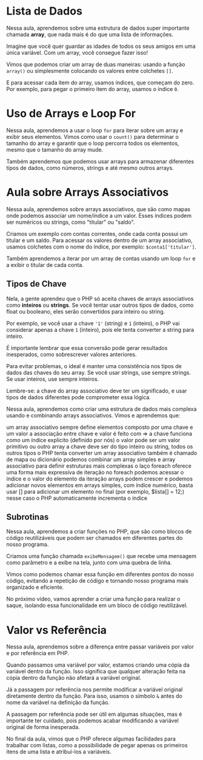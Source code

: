 # Lista de Dados

Nessa aula, aprendemos sobre uma estrutura de dados super importante chamada **array**, que nada mais é do que uma lista de informações.

Imagine que você quer guardar as idades de todos os seus amigos em uma única variável. Com um array, você consegue fazer isso!

Vimos que podemos criar um array de duas maneiras: usando a função `array()` ou simplesmente colocando os valores entre colchetes `[]`.

E para acessar cada item do array, usamos índices, que começam do zero. Por exemplo, para pegar o primeiro item do array, usamos o índice `0`.

# Uso de Arrays e Loop For

Nessa aula, aprendemos a usar o loop `for` para iterar sobre um array e exibir seus elementos. Vimos como usar o `count()` para determinar o tamanho do array e garantir que o loop percorra todos os elementos, mesmo que o tamanho do array mude.

Também aprendemos que podemos usar arrays para armazenar diferentes tipos de dados, como números, strings e até mesmo outros arrays.

# Aula sobre Arrays Associativos

Nessa aula, aprendemos sobre arrays associativos, que são como mapas onde podemos associar um nome/índice a um valor. Esses índices podem ser numéricos ou strings, como "titular" ou "saldo".

Criamos um exemplo com contas correntes, onde cada conta possui um titular e um saldo. Para acessar os valores dentro de um array associativo, usamos colchetes com o nome do índice, por exemplo: `$conta1['titular']`.

Também aprendemos a iterar por um array de contas usando um loop `for` e a exibir o titular de cada conta.

## Tipos de Chave

Nela, a gente aprendeu que o PHP só aceita chaves de arrays associativos como **inteiros** ou **strings**. Se você tentar usar outros tipos de dados, como float ou booleano, eles serão convertidos para inteiro ou string.

Por exemplo, se você usar a chave `'1'` (string) e `1` (inteiro), o PHP vai considerar apenas a chave `1` (inteiro), pois ele tenta converter a string para inteiro.

É importante lembrar que essa conversão pode gerar resultados inesperados, como sobrescrever valores anteriores.

Para evitar problemas, o ideal é manter uma consistência nos tipos de dados das chaves do seu array. Se você usar strings, use sempre strings. Se usar inteiros, use sempre inteiros.

Lembre-se: a chave do array associativo deve ter um significado, e usar tipos de dados diferentes pode comprometer essa lógica.

Nessa aula, aprendemos como criar uma estrutura de dados mais complexa usando e combinando arrays associativos. Vimos e aprendemos que:

um array associativo sempre define elementos composto por uma chave e um valor
a associação entre chave e valor é feito com =>
a chave funciona como um índice explicito (definido por nós)
o valor pode ser um valor primitivo ou outro array
a chave deve ser do tipo inteiro ou string, todos os outros tipos o PHP tenta converter
um array associativo também é chamado de mapa ou dicionário
podemos combinar um array simples e array associativo para definir estruturas mais complexas
o laço foreach oferece uma forma mais expressiva de iteração
no foreach podemos acessar o índice e o valor do elemento da iteração
arrays podem crescer e podemos adicionar novos elementos
em arrays simples, com índice numérico, basta usar [] para adicionar um elemento no final (por exemplo, $lista[] = 12;)
nesse caso o PHP automaticamente incrementa o índice

## Subrotinas

Nessa aula, aprendemos a criar funções no PHP, que são como blocos de código reutilizáveis que podem ser chamados em diferentes partes do nosso programa.

Criamos uma função chamada `exibeMensagem()` que recebe uma mensagem como parâmetro e a exibe na tela, junto com uma quebra de linha.

Vimos como podemos chamar essa função em diferentes pontos do nosso código, evitando a repetição de código e tornando nosso programa mais organizado e eficiente.

No próximo vídeo, vamos aprender a criar uma função para realizar o saque, isolando essa funcionalidade em um bloco de código reutilizável.

# Valor vs Referência

Nessa aula, aprendemos sobre a diferença entre passar variáveis por valor e por referência em PHP.

Quando passamos uma variável por valor, estamos criando uma cópia da variável dentro da função. Isso significa que qualquer alteração feita na cópia dentro da função não afetará a variável original.

Já a passagem por referência nos permite modificar a variável original diretamente dentro da função. Para isso, usamos o símbolo `&` antes do nome da variável na definição da função.

A passagem por referência pode ser útil em algumas situações, mas é importante ter cuidado, pois podemos acabar modificando a variável original de forma inesperada.

No final da aula, vimos que o PHP oferece algumas facilidades para trabalhar com listas, como a possibilidade de pegar apenas os primeiros itens de uma lista e atribuí-los a variáveis.
